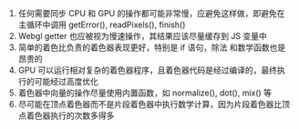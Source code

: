 1. 任何需要同步 CPU 和 GPU 的操作都可能非常慢，应避免这样做，即避免在主循环中调用 getError(), readPixels(), finish()
2. Webgl getter 也应被视为慢速操作，其结果应该尽量缓存到 JS 变量中
3. 简单的着色比负责的着色器表现更好，特别是 if 语句，除法 和数学函数也是昂贵的
4. GPU 可以运行相对复杂的着色器程序，且着色器代码是经过编译的，最终执行的可能经过高度优化
5. 着色器中向量的操作尽量使用内置函数，如  normalize(), dot(), mix() 等
6. 尽可能在顶点着色器而不是片段着色器中执行数学计算，因为片段着色器比顶点着色器执行的次数多得多